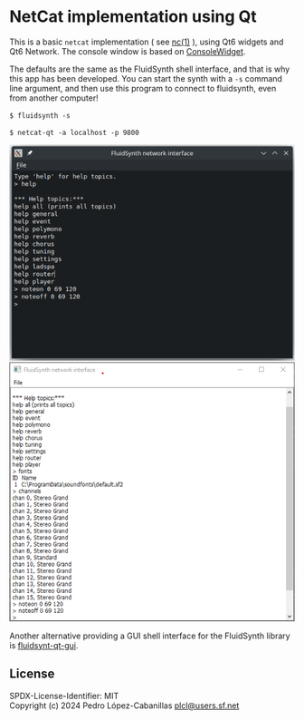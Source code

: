 # NetCat implementation using Qt

This is a basic `netcat` implementation ( see [nc(1)](https://linux.die.net/man/1/nc) ), using Qt6 widgets and Qt6 Network. The console window is based on [ConsoleWidget](https://github.com/pedrolcl/consolewidget).

The defaults are the same as the FluidSynth shell interface, and that is why this app has been developed. You can start the synth with a `-s` command line argument, and then use this program to connect to fluidsynth, even from another computer!

```shell
$ fluidsynth -s
```

```shell
$ netcat-qt -a localhost -p 9800
```

![screenshot](screenshot.png)  
![windows screenshot](screenshot-win.png)  

Another alternative providing a GUI shell interface for the FluidSynth library is [fluidsynt-qt-gui](https://github.com/pedrolcl/fluidsynth-qt-gui).

## License

SPDX-License-Identifier: MIT  
Copyright (c) 2024 Pedro López-Cabanillas <plcl@users.sf.net>

